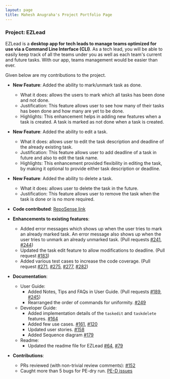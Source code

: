 ```yaml
---
layout: page
title: Mahesh Anugraha's Project Portfolio Page
---
```


### Project: EZLead

EZLead is a **desktop app for tech leads to manage teams optimized for use via a Command Line Interface (CLI)**.
As a tech lead, you will be able to easily keep track of all the teams under you as well as each team's current and
future tasks. With our app, teams management would be easier than ever.

Given below are my contributions to the project.

* **New Feature**: Added the ability to mark/unmark task as done.
    * What it does: allows the users to mark which all tasks has been done and not done.
    * Justification: This feature allows user to see how many of their tasks has been done and how many are yet to be done.
    * Highlights: This enhancement helps in adding new features when a task is created. A task is marked as not done when a task is created.

* **New Feature**: Added the ability to edit a task.
    * What it does: allows user to edit the task description and deadline of the already existing task.
    * Justification: This feature allows user to add deadline of a task in future and also to edit the task name.
    * Highlights: This enhancement provided flexibility in editing the task, by making it optional to provide either task description or deadline.

* **New Feature**: Added the ability to delete a task.
  * What it does: allows user to delete the task in the future.
  * Justification: This feature allows user to remove the task when the task is done or is no more required.

* **Code contributed**: [RepoSense link](https://nus-cs2103-ay2223s1.github.io/tp-dashboard/?search=anuanas2007&breakdown=true&sort=groupTitle&sortWithin=title&since=2022-09-16&timeframe=commit&mergegroup=&groupSelect=groupByRepos&checkedFileTypes=docs~functional-code~test-code~other)

* **Enhancements to existing features**:
    * Added error messages which shows up when the user tries to mark an already marked task. An error message also shows up when the user tries to unmark an already unmarked task. (Pull requests [\#241](https://github.com/AY2223S1-CS2103T-W09-3/tp/pull/241), [\#244](https://github.com/AY2223S1-CS2103T-W09-3/tp/pull/244))
    * Updated the task edit feature to allow modifications to deadline. (Pull request [\#183](https://github.com/AY2223S1-CS2103T-W09-3/tp/issues/183))
    * Added various test cases to increase the code coverage. (Pull request [\#271](https://github.com/AY2223S1-CS2103T-W09-3/tp/pull/271), [\#275](https://github.com/AY2223S1-CS2103T-W09-3/tp/pull/275), [\#277](https://github.com/AY2223S1-CS2103T-W09-3/tp/pull/277), [\#282](https://github.com/AY2223S1-CS2103T-W09-3/tp/pull/282))

* **Documentation**:
    * User Guide:
        * Added Notes, Tips and FAQs in User Guide. (Pull requests [\#189](https://github.com/AY2223S1-CS2103T-W09-3/tp/pull/189), [\#245](https://github.com/AY2223S1-CS2103T-W09-3/tp/pull/245))
        * Rearranged the order of commands for uniformity. [\#249](https://github.com/AY2223S1-CS2103T-W09-3/tp/pull/249)
    * Developer Guide:
        * Added implementation details of the `taskedit` and `taskdelete` features. [\#164](https://github.com/AY2223S1-CS2103T-W09-3/tp/pull/164)
        * Added few use cases. [\#161](https://github.com/AY2223S1-CS2103T-W09-3/tp/pull/161), [\#120](https://github.com/AY2223S1-CS2103T-W09-3/tp/pull/120)
        * Updated user stories. [\#158](https://github.com/AY2223S1-CS2103T-W09-3/tp/pull/158)
        * Added Sequence diagram [\#179](https://github.com/AY2223S1-CS2103T-W09-3/tp/pull/179)
    * Readme:
        * Updated the readme file for EZLead [\#64](https://github.com/AY2223S1-CS2103T-W09-3/tp/pull/64), [\#79](https://github.com/AY2223S1-CS2103T-W09-3/tp/pull/79)

* **Contributions**:
    * PRs reviewed (with non-trivial review comments): [\#152](https://github.com/AY2223S1-CS2103T-W09-3/tp/pull/152)
    * Caught more than 5 bugs for PE-dry run. [PE-D issues](https://github.com/anuanas2007/ped/issues)
